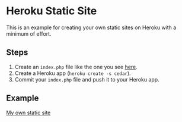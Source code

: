 # Heroku Static Site

This is an example for creating your own static sites on Heroku with a minimum of effort.

## Steps

1. Create an `index.php` file like the one you see [here](https://github.com/obfuscurity/heroku-static-site/blob/master/index.php).
1. Create a Heroku app (`heroku create -s cedar`).
1. Commit your `index.php` file and push it to your Heroku app.

## Example

[My own static site](http://heroku-static-site.herokuapp.com/)
